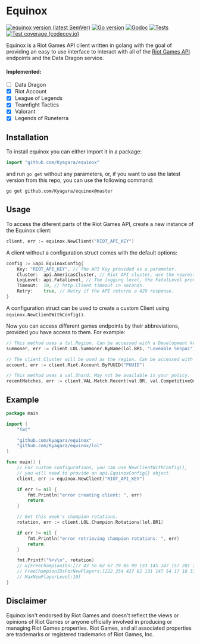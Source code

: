 # Equinox

[![equinox version (latest SemVer)](https://img.shields.io/github/v/tag/Kyagara/equinox?label=Version)](https://github.com/Kyagara/equinox/releases)
[![Go version](https://img.shields.io/github/go-mod/go-version/Kyagara/equinox)](https://github.com/Kyagara/equinox)
[![Godoc](https://img.shields.io/static/v1?label=Godoc&message=reference&color=blue)](https://pkg.go.dev/github.com/Kyagara/equinox)
[![Tests](https://img.shields.io/github/workflow/status/Kyagara/equinox/Tests?label=Tests)](https://github.com/Kyagara/equinox/actions?query=workflow%3Atests)
[![Test coverage (codecov.io)](https://codecov.io/gh/Kyagara/equinox/branch/master/graph/badge.svg)](https://codecov.io/gh/Kyagara/equinox)

Equinox is a Riot Games API client written in golang with the goal of providing an easy to use interface to interact with all of the [Riot Games API](https://developer.riotgames.com/apis) endpoints and the Data Dragon service.

#### Implemented:

-   [ ] Data Dragon
-   [x] Riot Account
-   [x] League of Legends
-   [x] Teamfight Tactics
-   [x] Valorant
-   [x] Legends of Runeterra

## Installation

To install equinox you can either import it in a package:

```go
import "github.com/Kyagara/equinox"
```

and run `go get` without any parameters, or, if you want to use the latest version from this repo, you can use the following command:

```bash
go get github.com/Kyagara/equinox@master
```

## Usage

To access the diferent parts of the Riot Games API, create a new instance of the Equinox client:

```go
client, err := equinox.NewClient("RIOT_API_KEY")
```
A client without a configuration struct comes with the default options:

```go
config := &api.EquinoxConfig{
	Key: "RIOT_API_KEY", // The API Key provided as a parameter.
	Cluster:  api.AmericasCluster, // Riot API cluster, use the nearest cluster. Options: AmericasCluster, EuropeCluster, AsiaCluster.
	LogLevel: api.FatalLevel, // The logging level, the FatalLevel provided effectively disables logging.
	Timeout:  10, // http.Client timeout in seconds.
	Retry:    true, // Retry if the API returns a 429 response.
}
```

A configuration struct can be used to create a custom Client using `equinox.NewClientWithConfig()`.

Now you can access different games endpoints by their abbreviations, provided you have access to them. For example:

```go
// This method uses a lol.Region. Can be accessed with a Development key.
summoner, err := client.LOL.Summoner.ByName(lol.BR1, "Loveable Senpai")

// The client.Cluster will be used as the region. Can be accessed with a Development key.
account, err := client.Riot.Account.ByPUUID("PUUID")

// This method uses a val.Shard. May not be available in your policy.
recentMatches, err := client.VAL.Match.Recent(val.BR, val.CompetitiveQueue)
```

## Example

```go
package main

import (
	"fmt"

	"github.com/Kyagara/equinox"
	"github.com/Kyagara/equinox/lol"
)

func main() {
	// For custom configurations, you can use NewClientWithConfig(),
	// you will need to provide an api.EquinoxConfig{} object.
	client, err := equinox.NewClient("RIOT_API_KEY")

	if err != nil {
		fmt.Println("error creating client: ", err)
		return
	}

	// Get this week's champion rotations.
	rotation, err := client.LOL.Champion.Rotations(lol.BR1)

	if err != nil {
		fmt.Println("error retrieving champion rotations: ", err)
		return
	}

	fmt.Printf("%+v\n", rotation)
	// &{FreeChampionIDs:[17 43 56 62 67 79 85 90 133 145 147 157 201 203 245 518]
	// FreeChampionIDsForNewPlayers:[222 254 427 82 131 147 54 17 18 37]
	// MaxNewPlayerLevel:10}
}
```

## Disclaimer

Equinox isn't endorsed by Riot Games and doesn't reflect the views or opinions of Riot Games or anyone officially involved in producing or managing Riot Games properties. Riot Games, and all associated properties are trademarks or registered trademarks of Riot Games, Inc.
